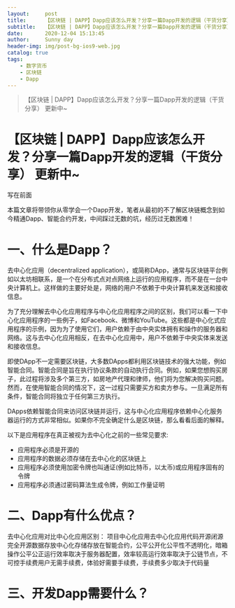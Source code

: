 ```yaml
---
layout:     post
title:      【区块链 | DAPP】Dapp应该怎么开发？分享一篇Dapp开发的逻辑（干货分享） 更新中~
subtitle:   【区块链 | DAPP】Dapp应该怎么开发？分享一篇Dapp开发的逻辑（干货分享） 更新中~
date:       2020-12-04 15:13:45
author:     Sunny day
header-img: img/post-bg-ios9-web.jpg
catalog: true
tags:
    - 数字货币
    - 区块链
    - Dapp
---
```


>【区块链 | DAPP】Dapp应该怎么开发？分享一篇Dapp开发的逻辑（干货分享） 更新中~

# 【区块链 | DAPP】Dapp应该怎么开发？分享一篇Dapp开发的逻辑（干货分享） 更新中~

写在前面

本篇文章将带领你从零学会一个Dapp开发，笔者从最初的不了解区块链概念到如今精通Dapp、智能合约开发，中间踩过无数的坑，经历过无数困难！

# 一、什么是Dapp？

去中心化应用（decentralized application），或简称DApp，通常与区块链平台例如以太坊相联系，是一个在分布式点对点网络上运行的应用程序，而不是在一台中央计算机上。这样做的主要好处是，网络的用户不依赖于中央计算机来发送和接收信息。

为了充分理解去中心化应用程序与中心化应用程序之间的区别，我们可以看一下中心化应用程序的一些例子，如Facebook、微博和YouTube。这些都是中心化式应用程序的示例，因为为了使用它们，用户依赖于由中央实体拥有和操作的服务器和网络。这与去中心化应用相反，在去中心化应用中，用户不依赖于中央实体来发送和接收信息。

即使DApp不一定需要区块链，大多数DApps都利用区块链技术的强大功能，例如智能合同。智能合同是旨在执行协议条款的自动执行合同。例如，如果您想购买房子，此过程将涉及多个第三方，如房地产代理和律师，他们将为您解决购买问题。然而，在使用智能合同的情况下，这一过程只需要买方和卖方参与。一旦满足所有条件，智能合同将独立于任何第三方执行。

DApps依赖智能合同来访问区块链并运行，这与中心化应用程序依赖中心化服务器运行的方式非常相似。如果你不完全确定什么是区块链，那么看看后面的解释。

以下是应用程序在真正被视为去中心化之前的一些常见要求:

* 应用程序必须是开源的
* 应用程序的数据必须存储在去中心化的区块链上
* 应用程序必须使用加密令牌也叫通证(例如比特币，以太币)或应用程序固有的令牌
* 应用程序必须通过密码算法生成令牌，例如工作量证明

# 二、Dapp有什么优点？

去中心化应用对比中心化应用区别：
项目中心化应用去中心化应用代码开源闭源完全开源数据存放中心化存储存放在智能合约，公平公开化公平性不透明化，暗箱操作公平公正运行效率取决于服务器配置，效率较高运行效率取决于公链节点，不可控手续费用户无需手续费，体验好需要手续费，手续费多少取决于代码量

# 三、开发Dapp需要什么？

 

